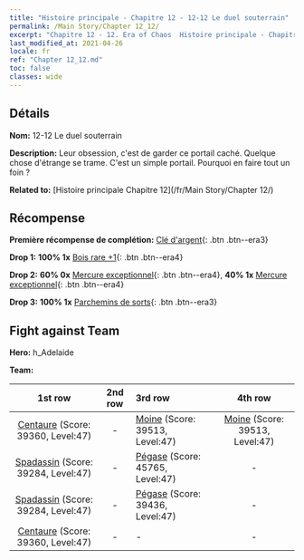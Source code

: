 ```yaml
---
title: "Histoire principale - Chapitre 12 - 12-12 Le duel souterrain"
permalink: /Main Story/Chapter 12_12/
excerpt: "Chapitre 12 - 12. Era of Chaos  Histoire principale - Chapitre 12_12. 12-12 Le duel souterrain"
last_modified_at: 2021-04-26
locale: fr
ref: "Chapter 12_12.md"
toc: false
classes: wide
---
```


## Détails

 **Nom:** 12-12 Le duel souterrain

 **Description:** Leur obsession, c'est de garder ce portail caché. Quelque chose d'étrange se trame. C'est un simple portail. Pourquoi en faire tout un foin ?

 **Related to:** [Histoire principale Chapitre 12](/fr/Main Story/Chapter 12/)

## Récompense

 **Première récompense de complétion:** [Clé d'argent](/ItemsFR/con_693/){: .btn .btn--era3}

 **Drop 1:** **100% 1x** [Bois rare +1](/ItemsFR/mat_41/){: .btn .btn--era4}

 **Drop 2:** **60% 0x** [Mercure exceptionnel](/ItemsFR/mat_35/){: .btn .btn--era4}, **40% 1x** [Mercure exceptionnel](/ItemsFR/mat_35/){: .btn .btn--era4}

 **Drop 3:** **100% 1x** [Parchemins de sorts](/ItemsFR/con_694/){: .btn .btn--era3}


## Fight against Team
 **Hero:** h_Adelaide

 **Team:**


  | 1st row | 2nd row | 3rd row | 4th row |
  |:----:|:----:|:----|:----:|
  | [Centaure](/fr/units/Centaur/) (Score: 39360, Level:47)  | - | [Moine](/fr/units/Monk/) (Score: 39513, Level:47)  | [Moine](/fr/units/Monk/) (Score: 39513, Level:47)  |
  | [Spadassin](/fr/units/Swordsman/) (Score: 39284, Level:47)  | - | [Pégase](/fr/units/Pegasus/) (Score: 45765, Level:47)  | - |
  | [Spadassin](/fr/units/Swordsman/) (Score: 39284, Level:47)  | - | [Pégase](/fr/units/Pegasus/) (Score: 39436, Level:47)  | - |
  | [Centaure](/fr/units/Centaur/) (Score: 39360, Level:47)  | - | - | - |


